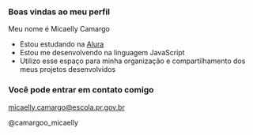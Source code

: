 ### Boas vindas ao meu perfil

Meu nome é Micaelly Camargo

- Estou estudando na [Alura](https://www.alura.com.br)
- Estou me desenvolvendo na linguagem JavaScript
- Utilizo esse espaço para minha organização e compartilhamento dos meus projetos desenvolvidos

### Você pode entrar em contato comigo

micaelly.camargo@escola.pr.gov.br

@camargoo_micaelly

